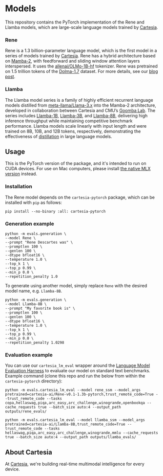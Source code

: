 # Models

This repository contains the PyTorch implementation of the Rene and Llamba models, which are large-scale language models trained by [Cartesia](https://cartesia.ai).

### Rene

Rene is a 1.3 billion-parameter language model, which is the first model in a series of models trained by [Cartesia](https://cartesia.ai).
Rene has a hybrid architecture based on [Mamba-2](https://arxiv.org/abs/2405.21060), with feedforward and sliding window attention layers interspersed.
It uses the [allenai/OLMo-1B-hf](https://huggingface.co/allenai/OLMo-1B-hf) tokenizer.
Rene was pretrained on 1.5 trillion tokens of the [Dolma-1.7](https://huggingface.co/datasets/allenai/dolma) dataset.
For more details, see our [blog post](https://cartesia.ai/blog/on-device).

### Llamba
The Llamba model series is a family of highly efficient recurrent language models distilled from [meta-llama/Llama-3.x](https://huggingface.co/meta-llama/Llama-3.1-8B-Instruct) into the Mamba-2 architecture, developed in collaboration between Cartesia and CMU’s [Goomba Lab](https://goombalab.github.io). 
The series includes [Llamba-1B](https://huggingface.co/cartesia-ai/Llamba-1B), [Llamba-3B](https://huggingface.co/cartesia-ai/Llamba-3B), and [Llamba-8B](https://huggingface.co/cartesia-ai/Llamba-8B), delivering high inference throughput while maintaining competitive benchmark performance. 
Llamba models scale linearly with input length and were trained on 8B, 10B, and 12B tokens, respectively, demonstrating the effectiveness of [distillation](https://arxiv.org/abs/2408.10189) in large language models.

## Usage
This is the PyTorch version of the package, and it's intended to run on CUDA devices.
For use on Mac computers, please install [the native MLX version](../cartesia-mlx) instead.

### Installation
The Rene model depends on the `cartesia-pytorch` package, which can be installed with `pip` as follows:
```shell
pip install --no-binary :all: cartesia-pytorch
```

### Generation example
```shell
python -m evals.generation \
--model Rene \
--prompt "Rene Descartes was" \
--promptlen 100 \
--genlen 100 \
--dtype bfloat16 \
--temperature 1.0 \
--top_k 1 \
--top_p 0.99 \
--min_p 0.0 \
--repetition_penalty 1.0
```

To generate using another model, simply replace `Rene` with the desired model name, e.g. `Llamba-8B`.
```shell
python -m evals.generation \
--model Llamba-8B \
--prompt "My favorite book is" \
--promptlen 100 \
--genlen 100 \
--dtype bfloat16 \
--temperature 1.0 \
--top_k 1 \
--top_p 0.99 \
--min_p 0.0 \
--repetition_penalty 1.0298
```

### Evaluation example
You can use our `cartesia_lm_eval` wrapper around the [Language Model Evaluation Harness](https://github.com/EleutherAI/lm-evaluation-harness/tree/main) to evaluate our model on standard text benchmarks. Example command (clone this repo and run the below from within the `cartesia-pytorch` directory):
```shell
python -m evals.cartesia_lm_eval --model rene_ssm --model_args pretrained=cartesia-ai/Rene-v0.1-1.3b-pytorch,trust_remote_code=True --trust_remote_code --tasks copa,hellaswag,piqa,arc_easy,arc_challenge,winogrande,openbookqa --cache_requests true --batch_size auto:4 --output_path outputs/rene_evals/
```

```shell
python -m evals.cartesia_lm_eval --model llamba_ssm --model_args pretrained=cartesia-ai/Llamba-8B,trust_remote_code=True --trust_remote_code --tasks hellaswag,piqa,arc_easy,arc_challenge,winogrande,mmlu --cache_requests true --batch_size auto:4 --output_path outputs/llamba_evals/
```

## About Cartesia
At [Cartesia](https://cartesia.ai/), we're building real-time multimodal intelligence for every device.
